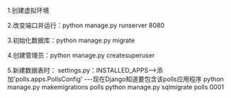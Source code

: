 1.创建虚拟环境

2.改变端口并运行：python manage.py runserver 8080

3.初始化数据库：python manage.py migrate

4.创建管理员：python manage.py createsuperuser

5.新建数据表时：
    settings.py：INSTALLED_APPS-->添加'polls.apps.PollsConfig'  ---现在Django知道要包含该polls应用程序
    python manage.py makemigrations polls
    python manage.py sqlmigrate polls 0001